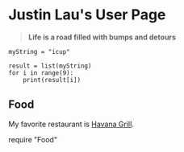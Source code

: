 # Justin Lau's User Page

> **Life is a road filled with bumps and detours**

```
myString = "icup"

result = list(myString)
for i in range(9):
    print(result[i])

```


## Food
My favorite restaurant is [Havana Grill](https://www.havanagrillrestaurants.com/).

require "Food"

